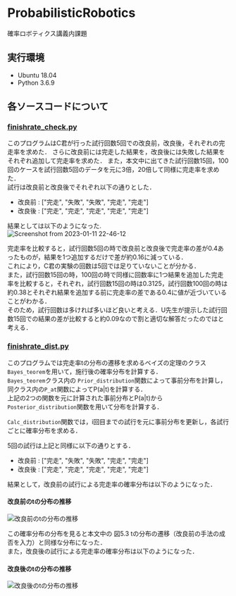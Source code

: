 # ProbabilisticRobotics
確率ロボティクス講義内課題
## 実行環境
- Ubuntu 18.04
- Python 3.6.9

## 各ソースコードについて

### [finishrate_check.py](https://github.com/KANBE8810/ProbabilisticRobotics/blob/master/scripts/finishrate_check.py) 
このプログラムはC君が行った試行回数5回での改良前，改良後，それぞれの完走率を求めた．
さらに改良前には完走した結果を，改良後には失敗した結果をそれぞれ追加して完走率を求めた．
また，本文中に出てきた試行回数15回，100回のケースを試行回数5回のデータを元に3倍，20倍して同様に完走率を求めた． <br>
試行は改良前と改良後でそれぞれ以下の通りとした．
- 改良前 : ["完走", "失敗", "失敗", "完走", "完走"]
- 改良後 : ["完走", "完走", "完走", "完走", "完走"] 

結果としては以下のようになった.<br>
![Screenshot from 2023-01-11 22-46-12](https://user-images.githubusercontent.com/50877609/211822332-9f947d34-66ed-4d1b-b0f1-bdcbe0a4804c.png)

完走率を比較すると，試行回数5回の時で改良前と改良後で完走率の差が0.4あったものが，結果を1つ追加するだけで差が約0.16に減っている．<br>
これにより，C君の実験の回数は5回では足りていないことが分かる． <br>
また，試行回数15回の時，100回の時で同様に回数率に1つ結果を追加した完走率を比較すると，それぞれ，試行回数15回の時は0.3125，試行回数100回の時は約0.38とそれぞれ結果を追加する前に完走率の差である0.4に値が近づいていることがわかる．<br>
そのため，試行回数は多ければ多いほど良いと考える．U先生が提示した試行回数15回での結果の差が比較すると約0.09なので割と適切な解答だったのではと考える． <br>


### [finishrate_dist.py](https://github.com/KANBE8810/ProbabilisticRobotics/blob/master/scripts/finishrate_dist.py) 
このプログラムでは完走率tの分布の遷移を求めるベイズの定理のクラス```Bayes_teorem```を用いて，施行後の確率分布を計算する．<br>
```Bayes_teorem```クラス内の ```Prior_distribution```関数によって事前分布を計算し，同クラス内の```P_at```関数によってP(a|t)を計算する．<br>
上記の2つの関数を元に計算された事前分布とP(a|t)から```Posterior_distribution```関数を用いて分布を計算する．<br>

```Calc_distribution```関数では，i回目までの試行を元に事前分布を更新し，各試行ごとに確率分布を求める．  
  
5回の試行は上記と同様に以下の通りとする．  
- 改良前 : ["完走", "失敗", "失敗", "完走", "完走"]
- 改良後 : ["完走", "完走", "完走", "完走", "完走"] 

結果として，改良前の試行による完走率の確率分布は以下のようになった． <br>

#### 改良前のtの分布の推移
![改良前のtの分布の推移](https://user-images.githubusercontent.com/50877609/211828463-63d18fb0-36da-4db7-945e-101a8d6cce5c.png)

この確率分布の分布を見ると本文中の 図5.3 tの分布の遷移（改良前の手法の成否を入力）と同様な分布になった． <br>
また，改良後の試行による完走率の確率分布は以下のようになった． <br>

#### 改良後のtの分布の推移
![改良後のtの分布の推移](https://user-images.githubusercontent.com/50877609/211828444-4b59c626-de01-4a59-b6ac-b9db55be7e09.png)
